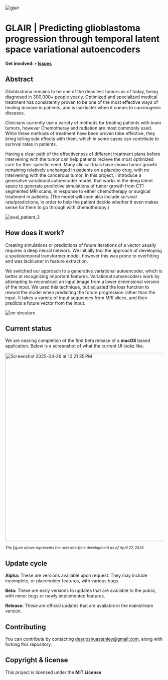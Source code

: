 ![glair](https://github.com/user-attachments/assets/4ee4f4cb-8ac9-44fe-9068-66ca70b83fe2)



# GLAIR | Predicting glioblastoma progression through temporal latent space variational autoencoders

<b>Get
involved: • [Issues](https://github.com/jss1118/Generative-VAE-Glioblastoma-Simulator/issues)</b>

## Abstract

Glioblastoma remains to be one of the deadliest tumors as of today, being diagnosed in 300,000+ people yearly. 
Optimized and specialized medical treatment has consistently proven to be one of the most effective ways of healing disease in patients, 
and is lackluster when it comes to carcinogenic diseases. 

Clinicians currently use a variety of methods for treating patients with brain tumors, 
however Chemotheray and radiation are most commonly used. While these methods of treatment have been proven tobe effective, they bring tolling 
side effects with them, which in some cases can contribute to surivval rates in patients. 

Having a clear path of the effectiveness of different treatment plans before intervening with the tumor can help patients recieve the most optimized care for their specific need. 
Many clinical trials have shown tumor growth remaining relatively unchanged in patients on a placebo drug, with no intervening with the cancerous tumor. In this project, I introduce a generative
variational autoencoder model, that works in the deep latent space to generate predictive simulations of tumor growth from CT1 segmented MRI scans, in response to either chemotherapy or 
surgical treatment in patients. (The model will soon also include survival rate/predictions, in order to help the patient decide whether it even makes sense for them to go through with chemotherapy.) 

![eval_patient_3](https://github.com/user-attachments/assets/67302390-1af3-4048-8c8a-8322eafb322f)
## How does it work?

Creating simulations or predictions of future iterations of a vector usually requires a deep neural network. We initially tool the approach of developing a spatiotemporal transformer model, however this was prone to overfitting and was lackluster in feature extraction. 

We switched our approach to a generative variational autoencoder, which is better at recognizing important features. Variational autoencoders work by attempting to reconstruct an input image from a lower dimensional version of the input. We used this technique, but adjusted the loss function to reward the model when predicting the future progression rather than the input.
It takes a variety of input sequences from MRI slices, and then predicts a future vector from the input. 

![nn strcuture](https://github.com/user-attachments/assets/4b40de9c-ec3e-43a8-8de7-09354f7ffecd)


## Current status

We are nearing completion of the first beta release of a **macOS** based application. Below is a screenshot of what the current UI looks like. 

<img width="598" alt="Screenshot 2025-04-26 at 10 21 35 PM" src="https://github.com/user-attachments/assets/b756f4cc-81f8-47c4-add8-87ea1b1595fe" />


<sup><i>The figure above represents the user interface development as of April 27, 2025.</i></sup>

## Update cycle

**Alpha:** These are versions available upon request. They may include incomplete, or placeholder features, with various bugs.

**Beta:** These are early versions to updates that are available to the public, with minor bugs or newly implemented features.

**Release:** These are official updates that are available in the mainstream version.


## Contributing

You can contribute by contacting dearjoshuastanley@gmail.com, along with forking this repository.


## Copyright & license

This project is licensed under the **MIT License**








